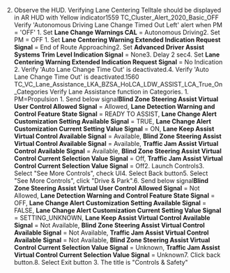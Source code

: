 2. Observe the HUD. Verifying Lane Centering Telltale should be displayed in AR HUD with Yellow indicator1559 TC_Cluster_Alert_2020_Basic_OFF Verify 'Autonomous Driving Lane Change Timed Out Left' alert when PM = 'OFF' 1. Set **Lane Change Warnings CAL** = Autonomous Driving2. Set PM = OFF 1. Set **Lane Centering Warning Extended Indication Request Signal** = End of Route Approaching2. Set **Advanced Driver Assist Systems Trim Level Indication Signal** = None3. Delay 2 sec4. Set **Lane Centering Warning Extended Indication Request Signal** = No Indication 2. Verify 'Auto Lane Change Time Out' is deactivated.4. Verify 'Auto Lane Change Time Out' is deactivated.1560 TC_VC_Lane_Assistance_LKA_BZSA_HoLCA_LDW_ASSIST_LCA_True_On_Categories Verify Lane Assistance function in Categories. 1. PM=Propulsion 1. Send below signal**Blind Zone Steering Assist Virtual User Control Allowed Signal** = Allowed, **Lane Detection Warning and Control Feature State Signal** = READY TO ASSIST, **Lane Change Alert Customization Setting Available Signal** = TRUE, **Lane Change Alert Customization Current Setting Value Signal** = ON, **Lane Keep Assist Virtual Control Available Signal** = Available, **Blind Zone Steering Assist Virtual Control Available Signal** = Available, **Traffic Jam Assist Virtual Control Available Signal** = Available, **Blind Zone Steering Assist Virtual Control Current Selection Value Signal** = Off, **Traffic Jam Assist Virtual Control Current Selection Value Signal** = Off2. Launch Controls3. Select "See More Controls", check UI4. Select Back button5. Select "See More Controls", click "Drive & Park".6. Send below signal**Blind Zone Steering Assist Virtual User Control Allowed Signal** = Not Allowed, **Lane Detection Warning and Control Feature State Signal** = OFF, **Lane Change Alert Customization Setting Available Signal** = FALSE, **Lane Change Alert Customization Current Setting Value Signal** = SETTING_UNKNOWN, **Lane Keep Assist Virtual Control Available Signal** = Not Available, **Blind Zone Steering Assist Virtual Control Available Signal** = Not Available, **Traffic Jam Assist Virtual Control Available Signal** = Not Available, **Blind Zone Steering Assist Virtual Control Current Selection Value Signal** = Unknown, **Traffic Jam Assist Virtual Control Current Selection Value Signal** = Unknown7. Click back button.8. Select Exit button 3. The title is "Controls & Safety"